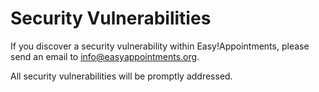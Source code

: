 # Security Vulnerabilities

If you discover a security vulnerability within Easy!Appointments, please send an email to 
[info@easyappointments.org](mailto:info@easyappointments.org). 

All security vulnerabilities will be promptly addressed.
